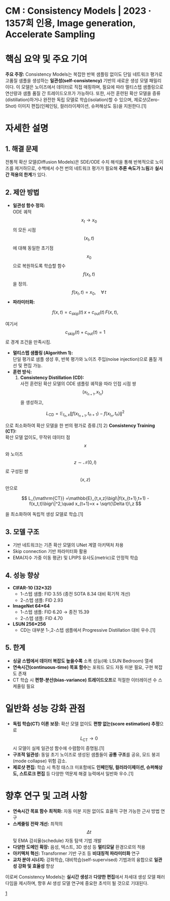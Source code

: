 # CM : Consistency Models | 2023 · 1357회 인용, Image generation, Accelerate Sampling

# 핵심 요약 및 주요 기여

**주요 주장:** Consistency Models는 복잡한 반복 샘플링 없이도 단일 네트워크 평가로 고품질 샘플을 생성하는 **일관성(self-consistency)** 기반의 새로운 생성 모델 패밀리이다. 이 모델은 노이즈에서 데이터로 직접 매핑하며, 필요에 따라 멀티스텝 샘플링으로 연산량과 샘플 품질 간 트레이드오프가 가능하다. 또한, 사전 훈련된 확산 모델을 증류(distillation)하거나 완전한 독립 모델로 학습(isolation)할 수 있으며, 제로샷(Zero-Shot) 이미지 편집(인페인팅, 컬러라이제이션, 슈퍼해상도 등)을 지원한다.[1]

# 자세한 설명

## 1. 해결 문제  
전통적 확산 모델(Diffusion Models)은 SDE/ODE 수치 해석을 통해 반복적으로 노이즈를 제거하므로, 수백에서 수천 번의 네트워크 평가가 필요해 **추론 속도가 느림**과 **실시간 적용의 한계**가 있다.

## 2. 제안 방법  
- **일관성 함수 정의:**  
  ODE 궤적 $$x_t\to x_0$$의 모든 시점 $$(x_t,t)$$에 대해 동일한 초기점 $$x_0$$으로 복원하도록 학습할 함수 $$f(x_t,t)$$을 정의.  
  $$f(x_t,t)=x_0,\quad \forall\,t$$  
- **파라미터화:**  

$$
    f(x,t)=c_{\text{skip}}(t)\,x\;+\;c_{\text{out}}(t)\,F(x,t),
  $$
  
  여기서 $$c_{\text{skip}}(t)+c_{\text{out}}(t)=1$$로 경계 조건을 만족시킴.  
- **멀티스텝 샘플링 (Algorithm 1):**  
  단일 평가로 샘플 생성 후, 반복 평가와 노이즈 주입(noise injection)으로 품질 개선 및 편집 가능.  
- **훈련 방식:**  
  1) **Consistency Distillation (CD):**  
     사전 훈련된 확산 모델의 ODE 샘플링 궤적을 따라 인접 시점 쌍 $$(x_{t_{n+1}},x_{t_n})$$을 생성하고,  

$$
       L_{\mathrm{CD}}
       =\mathbb{E}_{t_n,x}\bigl\|f(x_{t_{n+1}},t_{n+1}) - f(x_{t_n},t_n)\bigr\|^2
     $$
     
  으로 최소화하여 확산 모델을 한 번의 평가로 증류.[1]
  2) **Consistency Training (CT):**  
     확산 모델 없이도, 무작위 데이터 점 $$x$$와 노이즈 $$z\sim\mathcal{N}(0,I)$$로 구성된 쌍 $$(x,z)$$만으로  

$$
       L_{\mathrm{CT}}
       =\mathbb{E}_{t,x,z}\bigl\|f(x_{t+1},t+1) - f(x_t,t)\bigr\|^2,\quad x_{t+1}=x + \sqrt{\Delta t}\,z
     $$
     
  을 최소화하여 독립적 생성 모델로 학습.[1]

## 3. 모델 구조  
- 기반 네트워크는 기존 확산 모델의 UNet 계열 아키텍처 차용  
- Skip connection 기반 파라미터화 활용  
- EMA(지수 가중 이동 평균) 및 LPIPS 유사도(metric)로 안정적 학습  

## 4. 성능 향상  
- **CIFAR-10 (32×32)**  
  - 1-스텝 샘플: FID 3.55 (종전 SOTA 8.34 대비 획기적 개선)  
  - 2-스텝 샘플: FID 2.93  
- **ImageNet 64×64**  
  - 1-스텝 샘플: FID 6.20 → 종전 15.39  
  - 2-스텝 샘플: FID 4.70  
- **LSUN 256×256**  
  - CD는 대부분 1-,2-스텝 샘플에서 Progressive Distillation 대비 우수.[1]

## 5. 한계  
- **싱글 스텝에서 데이터 복잡도 높을수록** 소폭 성능(예: LSUN Bedroom) 열세  
- **연속시간(continuous-time) 목표 함수**는 포워드 모드 자동 미분 필요, 구현 복잡도 존재  
- CT 학습 시 **편향-분산(bias-variance) 트레이드오프**로 적절한 이터레이션 수 스케줄링 필요  

# 일반화 성능 강화 관점

- **독립 학습(CT) 이론 보장:** 확산 모델 없이도 **편향 없는(score estimation) 추정**으로 $$L_{\mathrm{CT}}\to0$$ 시 모델이 실제 일관성 함수에 수렴함이 증명됨.[1]
- **구조적 일관성:** 동일 초기 노이즈로 생성된 샘플들이 **공통 구조**를 공유, 모드 붕괴(mode collapse) 위험 감소.  
- **제로샷 편집:** 학습 시 특정 태스크 미포함에도 **인페인팅, 컬러라이제이션, 슈퍼해상도, 스트로크 편집** 등 다양한 역문제 해결 능력에서 일반화 우수.[1]

# 향후 연구 및 고려 사항

- **연속시간 목표 함수 최적화:** 자동 미분 지원 없이도 효율적 구현 가능한 근사 방법 연구  
- **스케줄링 전략 개선:** 최적의 $$\Delta t$$ 및 EMA 감쇠율(schedule) 자동 탐색 기법 개발  
- **다양한 도메인 확장:** 음성, 텍스트, 3D 생성 등 **멀티모달** 환경으로의 적용  
- **아키텍처 혁신:** Transformer 기반 구조 등 **비대칭적 파라미터화** 연구  
- **교차 분야 시너지:** 강화학습, 대비학습(self-supervised) 기법과의 융합으로 **일관성 강화 및 효율성** 향상  

이로써 Consistency Models는 **실시간 생성**과 **다양한 편집**에서 차세대 생성 모델 패러다임을 제시하며, 향후 AI 생성 모델 연구에 중요한 초석이 될 것으로 기대된다.

[1](https://ppl-ai-file-upload.s3.amazonaws.com/web/direct-files/attachments/65988149/42bf5649-eed8-4be1-bfa3-a7292014fa59/2303.01469v2.pdf)

